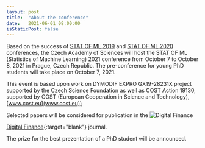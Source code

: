 ```yaml
---
layout: post
title:  "About the conference"
date:   2021-06-01 08:00:00
isStaticPost: false
---
```


Based on the success of [STAT OF ML 2019](https://barunik.github.io/Prague2019/) and [STAT OF ML 2020](https://barunik.github.io/Prague2020/) conferences, the Czech Academy of Sciences will host the STAT OF ML (Statistics of Machine Learning) 2021 conference from October 7 to October 8, 2021 in Prague, Czech Republic. The pre-conference for young PhD students will take place on October 7, 2021.

This event is based upon work on DYMODIF EXPRO GX19-28231X project supported by the Czech Science Foundation as well as COST Action 19130, supported by COST (European Cooperation in Science and Technology), [www.cost.eu](www.cost.eu))

Selected papers will be considered for publication in the ![Digital Finance](https://media.springernature.com/w184/springer-static/cover/journal/42521.jpg)

[Digital Finance](https://www.springer.com/finance/journal/42521){:target="blank"} journal.

The prize for the best prezentation of a PhD student will be announced.
